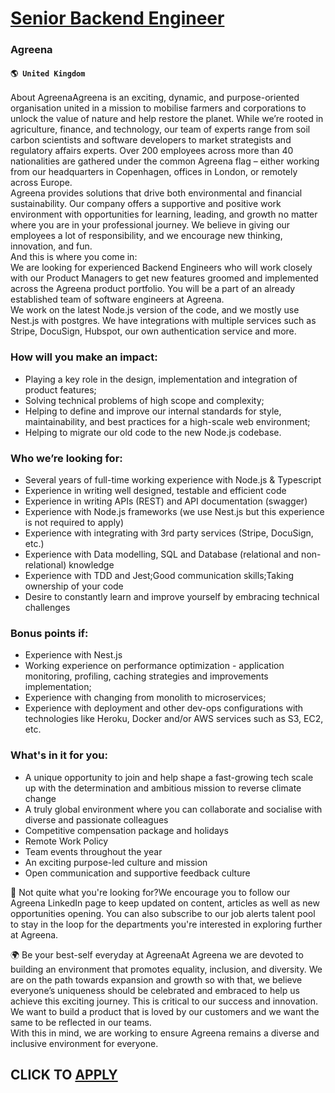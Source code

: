 # [Senior Backend Engineer](https://www.remotewlb.com/apply/senior-backend-engineer-76359)  
### Agreena  
#### `🌎 United Kingdom`  
About AgreenaAgreena is an exciting, dynamic, and purpose-oriented organisation united in a mission to mobilise farmers and corporations to unlock the value of nature and help restore the planet. While we’re rooted in agriculture, finance, and technology, our team of experts range from soil carbon scientists and software developers to market strategists and regulatory affairs experts. Over 200 employees across more than 40 nationalities are gathered under the common Agreena flag – either working from our headquarters in Copenhagen, offices in London, or remotely across Europe.  
Agreena provides solutions that drive both environmental and financial sustainability. Our company offers a supportive and positive work environment with opportunities for learning, leading, and growth no matter where you are in your professional journey. We believe in giving our employees a lot of responsibility, and we encourage new thinking, innovation, and fun.  
And this is where you come in:  
We are looking for experienced Backend Engineers who will work closely with our Product Managers to get new features groomed and implemented across the Agreena product portfolio. You will be a part of an already established team of software engineers at Agreena.  
We work on the latest Node.js version of the code, and we mostly use Nest.js with postgres. We have integrations with multiple services such as Stripe, DocuSign, Hubspot, our own authentication service and more.

### How will you make an impact:

  * Playing a key role in the design, implementation and integration of product features;
  * Solving technical problems of high scope and complexity;
  * Helping to define and improve our internal standards for style, maintainability, and best practices for a high-scale web environment;
  * Helping to migrate our old code to the new Node.js codebase.

### Who we’re looking for:

  * Several years of full-time working experience with Node.js & Typescript
  * Experience in writing well designed, testable and efficient code
  * Experience in writing APIs (REST) and API documentation (swagger)
  * Experience with Node.js frameworks (we use Nest.js but this experience is not required to apply)
  * Experience with integrating with 3rd party services (Stripe, DocuSign, etc.)
  * Experience with Data modelling, SQL and Database (relational and non-relational) knowledge
  * Experience with TDD and Jest;Good communication skills;Taking ownership of your code
  * Desire to constantly learn and improve yourself by embracing technical challenges

### Bonus points if:

  * Experience with Nest.js
  * Working experience on performance optimization - application monitoring, profiling, caching strategies and improvements implementation;
  * Experience with changing from monolith to microservices;
  * Experience with deployment and other dev-ops configurations with technologies like Heroku, Docker and/or AWS services such as S3, EC2, etc.

### What's in it for you:

  * A unique opportunity to join and help shape a fast-growing tech scale up with the determination and ambitious mission to reverse climate change
  * A truly global environment where you can collaborate and socialise with diverse and passionate colleagues
  * Competitive compensation package and holidays
  * Remote Work Policy
  * Team events throughout the year
  * An exciting purpose-led culture and mission 
  * Open communication and supportive feedback culture

🌱 Not quite what you're looking for?We encourage you to follow our Agreena LinkedIn page to keep updated on content, articles as well as new opportunities opening. You can also subscribe to our job alerts talent pool to stay in the loop for the departments you're interested in exploring further at Agreena.  
  
🌍 Be your best-self everyday at AgreenaAt Agreena we are devoted to building an environment that promotes equality, inclusion, and diversity. We are on the path towards expansion and growth so with that, we believe everyone’s uniqueness should be celebrated and embraced to help us achieve this exciting journey. This is critical to our success and innovation. We want to build a product that is loved by our customers and we want the same to be reflected in our teams.  
With this in mind, we are working to ensure Agreena remains a diverse and inclusive environment for everyone.  
## CLICK TO [APPLY](https://www.remotewlb.com/apply/senior-backend-engineer-76359)

